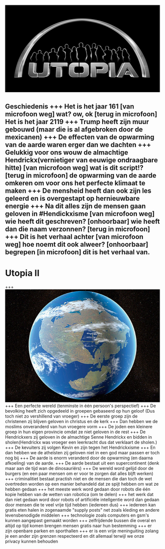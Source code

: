 ![](utopia_titel.jpg)
---
Geschiedenis
+++
Het is het jaar 161 [van microfoon weg] wat? ow, ok [terug in microfoon] Het is het jaar 2119
+++
Trump heeft zijn muur gebouwd (maar die is al afgebroken door de mexicanen)
+++
De effecten van de opwarming van de aarde waren erger dan we dachten
+++
Gelukkig voor ons wouw de almachtige Hendrickx(vernietiger van eeuwige ondraagbare hitte) [van microfoon weg] wat is dit script!? [terug in microfoon] de opwarming van de aarde omkeren om voor ons het perfecte klimaat te maken
+++
De mensheid heeft dan ook zijn les geleerd en is overgestapt op hernieuwbare energie
+++
Na dit alles zijn de mensen gaan geloven in
#Hendickxisme [van microfoon weg] wie heeft dit geschreven? [onhoorbaar] wie heeft dan die naam verzonnen? [terug in microfoon]
+++
Dit is het verhaal achter [van microfoon weg] hoe noemt dit ook alweer? [onhoorbaar] begrepen [in microfoon] dit is het verhaal van.
---
# Utopia II
+++
![](aarde_utopia.jpg)
+++
Een perfecte wereld (tenminste in één persoon's perspectief)
+++
De bevolking heeft zich opgedeeld in groepen gebaseerd op hun geloof (Dus toch niet zo vershillend van vroeger)
+++
De eerste groep zijn de christenen zij blijven geloven in christus en de kerk
+++
Dan hebben we de moslims onveranderd van hun vroegere vorm
+++
De joden een kleinere groep in hun eigen provincie omdat ze niet geloven in de rest
+++
De Hendrickxers zij geloven in de almachtige Senne Hendrickx en bidden in sholen(Hendrickx was vroeger een leerkracht dus dat verklaart de sholen.)
+++
De kevuiters zij volgen Kevin en zijn tegen het Hendrickxisme
+++
En dan hebben we de atheïsten zij geloven niet in een god maar passen er toch nog bij
+++
De aarde is enorm veranderd door de opwarming (en daarna afkoeling) van de aarde.
+++
De aarde bestaat uit een supercontinent (denk maar aan de tijd wan de dinosauriërs)
+++
De wereld word gelijd door de burgers (en een paar mensen om er voor te zorgen dat alles bljft werken)
+++
criminalitiet bestaat practish niet en de mensen die dan toch de wet overtreden worden op een manier behandeld dat ze spijt hebben om wat ze hebben gedaan
+++
het meeste werk word gedaan door robots die één kopie hebben van de wetten van robotica (om te delen)
+++
het werk dat dan niet gedaan word door robots of artificiële intellgentie word dan gedaan door mensen die te veel vrije tijd hebben (iedereen dus)
+++
iedereen kan gratis eten halen in zogenaamde "supply posts" net zoals kleding  en andere levensbenodigde middelen
+++
technologie zoals computers en gsm's kunnen aangepast gemaakt worden
+++
zelfrijdende bussen die overal en altijd op tijd komen brengen mensen gratis naar hun bestemming
+++
er zijn openbare parken en sporthallen
+++
er is een vrije meninguiting zolang je een ander zijn grenzen respecteerd
en dit allemaal terwijl we onze privacy kunnen behouden
